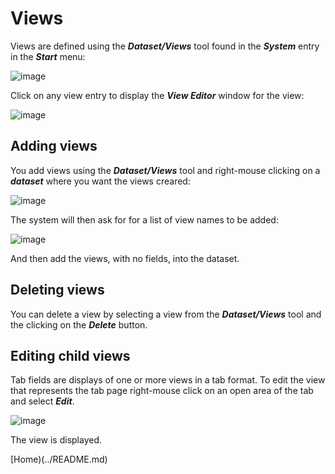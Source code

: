 # Views

Views are defined using the ***Dataset/Views*** tool found in the ***System*** entry in the ***Start***
menu:

![image](/help/info/images/Ds1.png)

Click on any view entry to display the ***View Editor*** window for the view:

![image](/help/info/images/Vw1.png)

## Adding views

You add views using the ***Dataset/Views*** tool and right-mouse clicking on a ***dataset*** where you want the 
views creared:

![image](/help/info/images/Va1.png)

The system will then ask for for a list of view names to be added:

![image](/help/info/images/Va2.png)

And then add the views, with no fields, into the dataset.

## Deleting views 

You can delete a view by selecting a view from the ***Dataset/Views*** tool and the clicking on the ***Delete***
button.

## Editing child views

Tab fields are displays of one or more views in a tab format.  To edit the view that represents the tab page
right-mouse click on an open area of the tab and select ***Edit***.

![image](/help/info/images/Vw2.png)

The view is displayed.

[Home)(../README.md)
